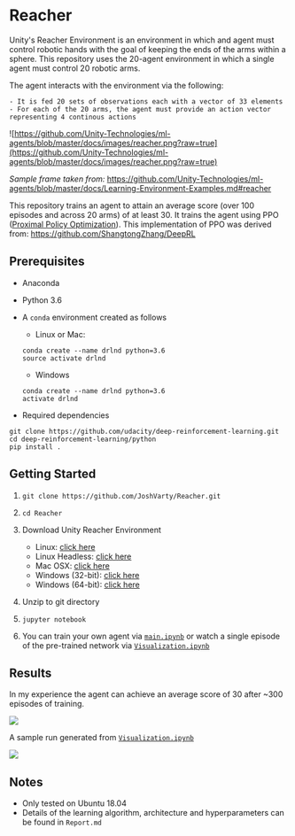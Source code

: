 # Reacher

Unity's Reacher Environment is an environment in which and agent must control robotic hands with the goal of keeping the ends of the arms within a sphere. This repository uses the 20-agent environment in which a single agent must control 20 robotic arms.

The agent interacts with the environment via the following:

    - It is fed 20 sets of observations each with a vector of 33 elements
    - For each of the 20 arms, the agent must provide an action vector representing 4 continous actions



![https://github.com/Unity-Technologies/ml-agents/blob/master/docs/images/reacher.png?raw=true](https://github.com/Unity-Technologies/ml-agents/blob/master/docs/images/reacher.png?raw=true)

*Sample frame taken from:* https://github.com/Unity-Technologies/ml-agents/blob/master/docs/Learning-Environment-Examples.md#reacher


This repository trains an agent to attain an average score (over 100 episodes and across 20 arms) of at least 30. It trains the agent using PPO ([Proximal Policy Optimization](https://arxiv.org/abs/1707.06347)). This implementation of PPO was derived from: https://github.com/ShangtongZhang/DeepRL

## Prerequisites

- Anaconda
- Python 3.6
- A `conda` environment created as follows

  - Linux or Mac:
  ```
  conda create --name drlnd python=3.6
  source activate drlnd 
  ```

  - Windows
  ```
  conda create --name drlnd python=3.6 
  activate drlnd
  ```

- Required dependencies

```
git clone https://github.com/udacity/deep-reinforcement-learning.git
cd deep-reinforcement-learning/python
pip install .
```

## Getting Started

1. `git clone https://github.com/JoshVarty/Reacher.git`

2. `cd Reacher`

3. Download Unity Reacher Environment
   - Linux: [click here](https://s3-us-west-1.amazonaws.com/udacity-drlnd/P2/Reacher/Reacher_Linux.zip)
   - Linux Headless: [click here](https://s3-us-west-1.amazonaws.com/udacity-drlnd/P2/Reacher/Reacher_Linux_NoVis.zip)
   - Mac OSX: [click here](https://s3-us-west-1.amazonaws.com/udacity-drlnd/P2/Reacher/Reacher.app.zip)
   - Windows (32-bit): [click here](https://s3-us-west-1.amazonaws.com/udacity-drlnd/P2/Reacher/Reacher_Windows_x86.zip)
   - Windows (64-bit): [click here](https://s3-us-west-1.amazonaws.com/udacity-drlnd/P2/Reacher/Reacher_Windows_x86_64.zip)

4. Unzip to git directory

5. `jupyter notebook`

6. You can train your own agent via [`main.ipynb`](https://github.com/JoshVarty/Reacher/blob/master/main.ipynb) or watch a single episode of the pre-trained network via [`Visualization.ipynb`](https://github.com/JoshVarty/Reacher/blob/master/Visualization.ipynb)

## Results

In my experience the agent can achieve an average score of 30 after ~300 episodes of training.

![](https://i.gyazo.com/e14d5c2b30a12a4c17af517423ed3033.png)

A sample run generated from [`Visualization.ipynb`](https://github.com/JoshVarty/Reacher/blob/master/Visualization.ipynb)

![](https://i.imgur.com/ynawSiY.gif)


## Notes
 - Only tested on Ubuntu 18.04
 - Details of the learning algorithm, architecture and hyperparameters can be found in `Report.md`